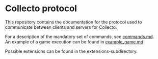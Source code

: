 # Collecto protocol

This repository contains the documentation for the protocol used to communicate between clients and servers for Collecto. 

For a description of the mandatory set of commands, see [commands.md](commands.md). An example of a game execution can be found in [example_game.md](example_game.md) 

Possible extensions can be found in the extensions-subdirectory. 